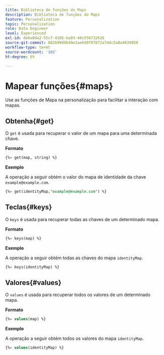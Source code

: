 ```yaml
---
title: Biblioteca de funções do Maps
description: Biblioteca de funções do Maps
feature: Personalization
topic: Personalization
role: Data Engineer
level: Experienced
exl-id: de6a8da2-55cf-4105-ba93-40c556732626
source-git-commit: 882b99d9b49e1ae6d0f97872a74dc5a8a4639050
workflow-type: tm+mt
source-wordcount: '102'
ht-degree: 6%

---
```


# Mapear funções{#maps}

Use as funções de Mapa na personalização para facilitar a interação com mapas.

## Obtenha{#get}

O `get` é usada para recuperar o valor de um mapa para uma determinada chave.

**Formato**

```sql
{%= get(map, string) %}
```

**Exemplo**

A operação a seguir obtém o valor do mapa de identidade da chave `example@example.com`.

```sql
{%= get(identityMap,"example@example.com") %}
```

## Teclas{#keys}

O `keys` é usada para recuperar todas as chaves de um determinado mapa.

**Formato**

```sql
{%= keys(map) %}
```

**Exemplo**

A operação a seguir obtém todas as chaves do mapa `identityMap`.

```sql
{%= keys(identityMap) %}
```

## Valores{#values}

O `values` é usada para recuperar todos os valores de um determinado mapa.

**Formato**

```sql
{%= values(map) %}
```

**Exemplo**

A operação a seguir obtém todos os valores do mapa `identityMap`.

```sql
{%= values(identityMap) %}
```

